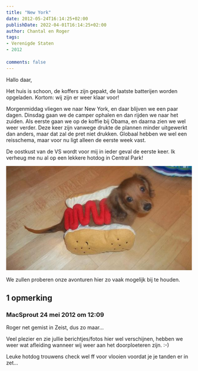```yaml
---
title: "New York"
date: 2012-05-24T16:14:25+02:00
publishDate: 2022-04-01T16:14:25+02:00
author: Chantal en Roger
tags:
- Verenigde Staten
- 2012

comments: false
---
```


Hallo daar,

Het huis is schoon, de koffers zijn gepakt, de laatste batterijen worden opgeladen. Kortom: wij zijn er weer klaar voor!

Morgenmiddag vliegen we naar New York, en daar blijven we een paar dagen. Dinsdag gaan we de camper ophalen en dan rijden we naar het zuiden. Als eerste gaan we op de koffie bij Obama, en daarna zien we wel weer verder. Deze keer zijn vanwege drukte de plannen minder uitgewerkt dan anders, maar dat zal de pret niet drukken. Globaal hebben we wel een reisschema, maar voor nu ligt alleen de eerste week vast.

De oostkust van de VS wordt voor mij in ieder geval de eerste keer. Ik verheug me nu al op een lekkere hotdog in Central Park!

![Hot dog](./images/hot-dog-with-ketchup-dog-halloween-costume-by-casual-canine-3199.jpg)

We zullen proberen onze avonturen hier zo vaak mogelijk bij te houden.

## 1 opmerking

### MacSprout 24 mei 2012 om 12:09

Roger net gemist in Zeist, dus zo maar...

Veel plezier en zie jullie berichtjes/fotos hier wel verschijnen, hebben we weer wat afleiding wanneer wij weer aan het doorploeteren zijn. :-)

Leuke hotdog trouwens check wel ff voor vlooien voordat je je tanden er in zet...
